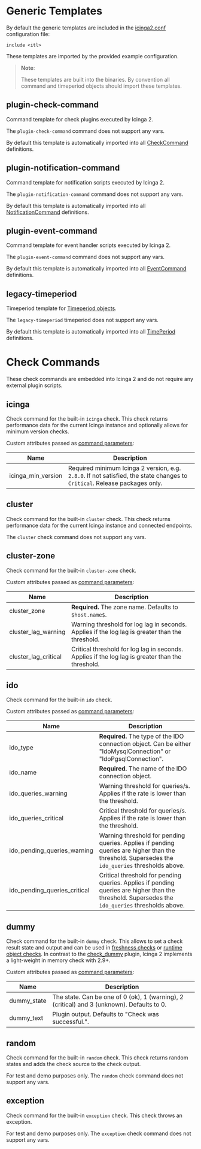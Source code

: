 # Generic Templates <a id="generic-templates"></a>

By default the generic templates are included in the [icinga2.conf](04-configuring-icinga-2.md#icinga2-conf) configuration file:

```
include <itl>
```

These templates are imported by the provided example configuration.

> **Note**:
>
> These templates are built into the binaries. By convention
> all command and timeperiod objects should import these templates.

## plugin-check-command <a id="plugin-check-command"></a>

Command template for check plugins executed by Icinga 2.

The `plugin-check-command` command does not support any vars.

By default this template is automatically imported into all [CheckCommand](09-object-types.md#objecttype-checkcommand) definitions.

## plugin-notification-command <a id="plugin-notification-command"></a>

Command template for notification scripts executed by Icinga 2.

The `plugin-notification-command` command does not support any vars.

By default this template is automatically imported into all [NotificationCommand](09-object-types.md#objecttype-notificationcommand) definitions.

## plugin-event-command <a id="plugin-event-command"></a>

Command template for event handler scripts executed by Icinga 2.

The `plugin-event-command` command does not support any vars.

By default this template is automatically imported into all [EventCommand](09-object-types.md#objecttype-eventcommand) definitions.

## legacy-timeperiod <a id="legacy-timeperiod"></a>

Timeperiod template for [Timeperiod objects](09-object-types.md#objecttype-timeperiod).

The `legacy-timeperiod` timeperiod does not support any vars.

By default this template is automatically imported into all [TimePeriod](09-object-types.md#objecttype-timeperiod) definitions.

# Check Commands <a id="check-commands"></a>

These check commands are embedded into Icinga 2 and do not require any external
plugin scripts.

## icinga <a id="icinga"></a>

Check command for the built-in `icinga` check. This check returns performance
data for the current Icinga instance and optionally allows for minimum version checks.

Custom attributes passed as [command parameters](03-monitoring-basics.md#command-passing-parameters):

Name               | Description
-------------------|------------
icinga_min_version | Required minimum Icinga 2 version, e.g. `2.8.0`. If not satisfied, the state changes to `Critical`. Release packages only.

## cluster <a id="icinga-cluster"></a>

Check command for the built-in `cluster` check. This check returns performance
data for the current Icinga instance and connected endpoints.

The `cluster` check command does not support any vars.

## cluster-zone <a id="icinga-cluster-zone"></a>

Check command for the built-in `cluster-zone` check.

Custom attributes passed as [command parameters](03-monitoring-basics.md#command-passing-parameters):

Name                 | Description
---------------------|------------
cluster_zone         | **Required.** The zone name. Defaults to `$host.name$`.
cluster_lag_warning  | Warning threshold for log lag in seconds. Applies if the log lag is greater than the threshold.
cluster_lag_critical | Critical threshold for log lag in seconds. Applies if the log lag is greater than the threshold.

## ido <a id="icinga-ido"></a>

Check command for the built-in `ido` check.

Custom attributes passed as [command parameters](03-monitoring-basics.md#command-passing-parameters):

Name                         | Description
-----------------------------|------------
ido_type                     | **Required.** The type of the IDO connection object. Can be either "IdoMysqlConnection" or "IdoPgsqlConnection".
ido_name                     | **Required.** The name of the IDO connection object.
ido_queries_warning          | Warning threshold for queries/s. Applies if the rate is lower than the threshold.
ido_queries_critical         | Critical threshold for queries/s. Applies if the rate is lower than the threshold.
ido_pending_queries_warning  | Warning threshold for pending queries. Applies if pending queries are higher than the threshold. Supersedes the `ido_queries` thresholds above.
ido_pending_queries_critical | Critical threshold for pending queries. Applies if pending queries are higher than the threshold. Supersedes the `ido_queries` thresholds above.

## dummy <a id="dummy"></a>

Check command for the built-in `dummy` check. This allows to set
a check result state and output and can be used in [freshness checks](08-advanced-topics.md#check-result-freshness)
or [runtime object checks](08-advanced-topics.md#access-object-attributes-at-runtime).
In contrast to the [check_dummy](https://www.monitoring-plugins.org/doc/man/check_dummy.html)
plugin, Icinga 2 implements a light-weight in memory check with 2.9+.

Custom attributes passed as [command parameters](03-monitoring-basics.md#command-passing-parameters):

Name        | Description
------------|------------
dummy_state | The state. Can be one of 0 (ok), 1 (warning), 2 (critical) and 3 (unknown). Defaults to 0.
dummy_text  | Plugin output. Defaults to "Check was successful.".

## random <a id="random"></a>

Check command for the built-in `random` check. This check returns random states
and adds the check source to the check output.

For test and demo purposes only. The `random` check command does not support
any vars.

## exception <a id="exception"></a>

Check command for the built-in `exception` check. This check throws an exception.

For test and demo purposes only. The `exception` check command does not support
any vars.
